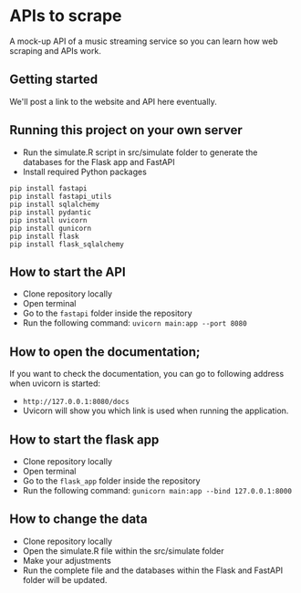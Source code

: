 # APIs to scrape

A mock-up API of a music streaming service so you can learn how web scraping and APIs work.

## Getting started

We'll post a link to the website and API here eventually.

## Running this project on your own server

- Run the simulate.R script in src/simulate folder to generate the databases for the Flask app and FastAPI
- Install required Python packages

```
pip install fastapi
pip install fastapi_utils
pip install sqlalchemy
pip install pydantic
pip install uvicorn
pip install gunicorn
pip install flask
pip install flask_sqlalchemy
```

## How to start the API
- Clone repository locally
- Open terminal
- Go to the `fastapi` folder inside the repository
- Run the following command: `uvicorn main:app --port 8080`

## How to open the documentation;
If you want to check the documentation, you can go to following address when uvicorn is started: 
- `http://127.0.0.1:8080/docs`
- Uvicorn will show you which link is used when running the application.

## How to start the flask app
- Clone repository locally
- Open terminal
- Go to the `flask_app` folder inside the repository
- Run the following command: `gunicorn main:app --bind 127.0.0.1:8000`

## How to change the data
- Clone repository locally
- Open the simulate.R file within the src/simulate folder
- Make your adjustments
- Run the complete file and the databases within the Flask and FastAPI folder will be updated.

